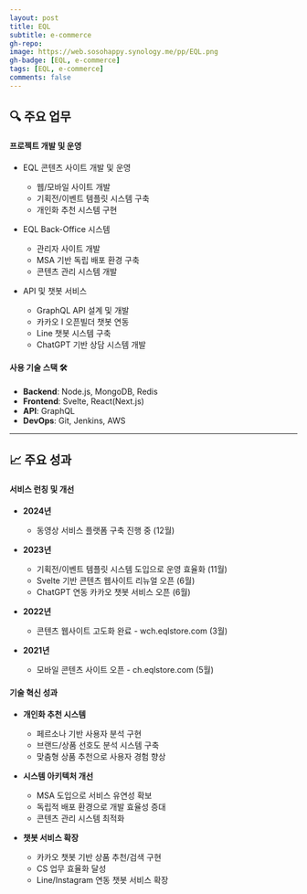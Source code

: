 ```yaml
---
layout: post
title: EQL
subtitle: e-commerce
gh-repo:
image: https://web.sosohappy.synology.me/pp/EQL.png
gh-badge: [EQL, e-commerce]
tags: [EQL, e-commerce]
comments: false
---
```


## 🔍 주요 업무

#### 프로젝트 개발 및 운영

- EQL 콘텐츠 사이트 개발 및 운영

  - 웹/모바일 사이트 개발
  - 기획전/이벤트 템플릿 시스템 구축
  - 개인화 추천 시스템 구현

- EQL Back-Office 시스템

  - 관리자 사이트 개발
  - MSA 기반 독립 배포 환경 구축
  - 콘텐츠 관리 시스템 개발

- API 및 챗봇 서비스
  - GraphQL API 설계 및 개발
  - 카카오 I 오픈빌더 챗봇 연동
  - Line 챗봇 시스템 구축
  - ChatGPT 기반 상담 시스템 개발

#### 사용 기술 스택 🛠

- **Backend**: Node.js, MongoDB, Redis
- **Frontend**: Svelte, React(Next.js)
- **API**: GraphQL
- **DevOps**: Git, Jenkins, AWS

---

## 📈 주요 성과

#### 서비스 런칭 및 개선

- **2024년**

  - 동영상 서비스 플랫폼 구축 진행 중 (12월)

- **2023년**

  - 기획전/이벤트 템플릿 시스템 도입으로 운영 효율화 (11월)
  - Svelte 기반 콘텐츠 웹사이트 리뉴얼 오픈 (6월)
  - ChatGPT 연동 카카오 챗봇 서비스 오픈 (6월)

- **2022년**

  - 콘텐츠 웹사이트 고도화 완료 - wch.eqlstore.com (3월)

- **2021년**
  - 모바일 콘텐츠 사이트 오픈 - ch.eqlstore.com (5월)

#### 기술 혁신 성과

- **개인화 추천 시스템**

  - 페르소나 기반 사용자 분석 구현
  - 브랜드/상품 선호도 분석 시스템 구축
  - 맞춤형 상품 추천으로 사용자 경험 향상

- **시스템 아키텍처 개선**

  - MSA 도입으로 서비스 유연성 확보
  - 독립적 배포 환경으로 개발 효율성 증대
  - 콘텐츠 관리 시스템 최적화

- **챗봇 서비스 확장**
  - 카카오 챗봇 기반 상품 추천/검색 구현
  - CS 업무 효율화 달성
  - Line/Instagram 연동 챗봇 서비스 확장
